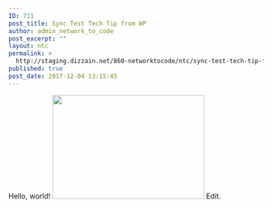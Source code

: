 ```yaml
---
ID: 711
post_title: Sync Test Tech Tip from WP
author: admin_network_to_code
post_excerpt: ""
layout: ntc
permalink: >
  http://staging.dizzain.net/860-networktocode/ntc/sync-test-tech-tip-from-wp/
published: true
post_date: 2017-12-04 13:15:45
---
```

Hello, world! <img src="http://staging.dizzain.net/860-networktocode/wp-content/uploads/2017/09/blog-1-300x205.jpg" alt="" width="300" height="205" class="aligncenter size-medium wp-image-48" /> Edit.